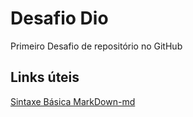 # Desafio Dio
Primeiro Desafio de repositório no GitHub 


## Links úteis
[Sintaxe Básica MarkDown-md](https://www.markdownguide.org/)
